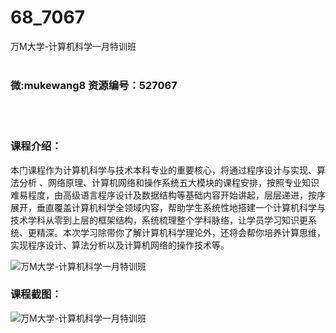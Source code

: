 # 68_7067
万M大学-计算机科学一月特训班
<br/></br>
<h3>微:mukewang8 资源编号：527067</h3>
<br/></br>
<h3>课程介绍：</h3>
<p>本门课程作为<a title="查看与 计算机科学 相关的文章" target="_blank">计算机科学</a>与技术本科专业的重要核心，将通过程序设计与实现、算法分析 、网络原理、计算机网络和操作系统五大模块的课程安排，按照专业知识难易程度，由高级语言程序设计及数据结构等基础内容开始讲起，层层递进，按序展开，垂直覆盖<a title="查看与 计算机科学 相关的文章" target="_blank">计算机科学</a>全领域内容，帮助学生系统性地搭建一个计算机科学与技术学科从零到上层的框架结构，系统梳理整个学科脉络，让学员学习知识更系统、更精深。本次学习除带你了解计算机科学理论外，还将会帮你培养计算思维，实现程序设计、算法分析以及计算机网络的操作技术等。</p>
<p><img src="https://www.ko996.com/wp-content/uploads/img/2019/09/1-29-300x210.png" alt="万M大学-计算机科学一月特训班"></p>
<h3>课程截图：</h3>
<p><img src="https://www.ko996.com/wp-content/uploads/img/2019/09/2-46.png" alt="万M大学-计算机科学一月特训班"></p>
